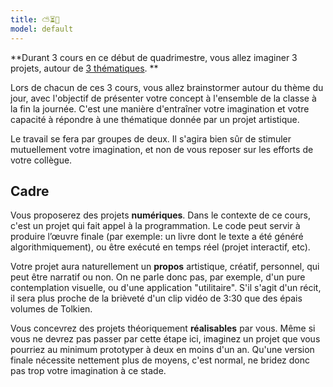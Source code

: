 ```yaml
---
title: ⛅⏳🌱
model: default
---
```

**Durant 3 cours en ce début de quadrimestre, vous allez imaginer 3 projets, autour de [3 thématiques](./themes). **

Lors de chacun de ces 3 cours, vous allez brainstormer autour du thème du jour, avec l'objectif de présenter votre concept à l'ensemble de la classe à la fin la journée. C'est une manière d'entraîner votre imagination et votre capacité à répondre à une thématique donnée par un projet artistique. 

Le travail se fera par groupes de deux. Il s'agira bien sûr de stimuler mutuellement votre imagination, et non de vous reposer sur les efforts de votre collègue.

## Cadre
Vous proposerez des projets **numériques**. Dans le contexte de ce cours, c'est un projet qui fait appel à la programmation. Le code peut servir à produire l’œuvre finale (par exemple: un livre dont le texte a été généré algorithmiquement), ou être exécuté en temps réel (projet interactif, etc).

Votre projet aura naturellement un **propos** artistique, créatif, personnel, qui peut être narratif ou non. On ne parle donc pas, par exemple, d'un pure contemplation visuelle, ou d'une application "utilitaire". S'il s'agit d'un récit, il sera plus proche de la brièveté d'un clip vidéo de 3:30 que des épais volumes de Tolkien.

Vous concevrez des projets théoriquement **réalisables** par vous. Même si vous ne devrez pas passer par cette étape ici, imaginez un projet que vous pourriez au minimum prototyper à deux en moins d'un an. Qu'une version finale nécessite nettement plus de moyens, c'est normal, ne bridez donc pas trop votre imagination à ce stade.